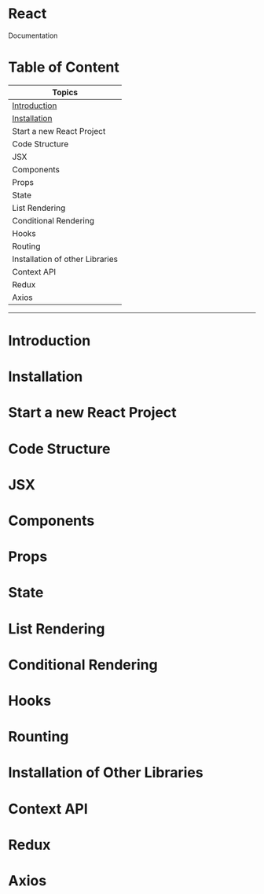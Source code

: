 # React
Documentation

# Table of Content

|Topics|
|----------|
|[Introduction](#introduction)|
|[Installation](#installation)|
|Start a new React Project|
|Code Structure|
|JSX|
|Components|
|Props|
|State|
|List Rendering|
|Conditional Rendering|
|Hooks|
|Routing|
|Installation of other Libraries|
|Context API|
|Redux|
|Axios|

<hr>

# Introduction

# Installation

# Start a new React Project

# Code Structure

# JSX

# Components

# Props

# State

# List Rendering

# Conditional Rendering

# Hooks

# Rounting

# Installation of Other Libraries

# Context API

# Redux

# Axios
